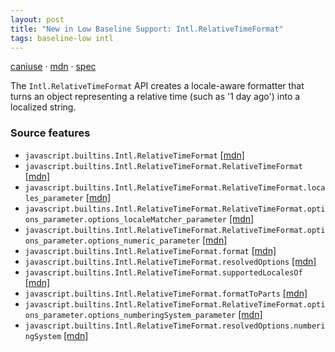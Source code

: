 ```yaml
---
layout: post
title: "New in Low Baseline Support: Intl.RelativeTimeFormat"
tags: baseline-low intl
---
```


[caniuse](https://caniuse.com/?search=intl-relative-time-format) · [mdn](https://developer.mozilla.org/en-US/search?q=Intl.RelativeTimeFormat) · [spec](https://tc39.es/ecma402/#relativetimeformat-objects)

The `Intl.RelativeTimeFormat` API creates a locale-aware formatter that turns an object representing a relative time (such as '1 day ago') into a localized string.

### Source features

- ``javascript.builtins.Intl.RelativeTimeFormat`` [[mdn]](https://developer.mozilla.org/en-US/search?q=javascript.builtins.Intl.RelativeTimeFormat)
- ``javascript.builtins.Intl.RelativeTimeFormat.RelativeTimeFormat`` [[mdn]](https://developer.mozilla.org/en-US/search?q=javascript.builtins.Intl.RelativeTimeFormat.RelativeTimeFormat)
- ``javascript.builtins.Intl.RelativeTimeFormat.RelativeTimeFormat.locales_parameter`` [[mdn]](https://developer.mozilla.org/en-US/search?q=javascript.builtins.Intl.RelativeTimeFormat.RelativeTimeFormat.locales_parameter)
- ``javascript.builtins.Intl.RelativeTimeFormat.RelativeTimeFormat.options_parameter.options_localeMatcher_parameter`` [[mdn]](https://developer.mozilla.org/en-US/search?q=javascript.builtins.Intl.RelativeTimeFormat.RelativeTimeFormat.options_parameter.options_localeMatcher_parameter)
- ``javascript.builtins.Intl.RelativeTimeFormat.RelativeTimeFormat.options_parameter.options_numeric_parameter`` [[mdn]](https://developer.mozilla.org/en-US/search?q=javascript.builtins.Intl.RelativeTimeFormat.RelativeTimeFormat.options_parameter.options_numeric_parameter)
- ``javascript.builtins.Intl.RelativeTimeFormat.format`` [[mdn]](https://developer.mozilla.org/en-US/search?q=javascript.builtins.Intl.RelativeTimeFormat.format)
- ``javascript.builtins.Intl.RelativeTimeFormat.resolvedOptions`` [[mdn]](https://developer.mozilla.org/en-US/search?q=javascript.builtins.Intl.RelativeTimeFormat.resolvedOptions)
- ``javascript.builtins.Intl.RelativeTimeFormat.supportedLocalesOf`` [[mdn]](https://developer.mozilla.org/en-US/search?q=javascript.builtins.Intl.RelativeTimeFormat.supportedLocalesOf)
- ``javascript.builtins.Intl.RelativeTimeFormat.formatToParts`` [[mdn]](https://developer.mozilla.org/en-US/search?q=javascript.builtins.Intl.RelativeTimeFormat.formatToParts)
- ``javascript.builtins.Intl.RelativeTimeFormat.RelativeTimeFormat.options_parameter.options_numberingSystem_parameter`` [[mdn]](https://developer.mozilla.org/en-US/search?q=javascript.builtins.Intl.RelativeTimeFormat.RelativeTimeFormat.options_parameter.options_numberingSystem_parameter)
- ``javascript.builtins.Intl.RelativeTimeFormat.resolvedOptions.numberingSystem`` [[mdn]](https://developer.mozilla.org/en-US/search?q=javascript.builtins.Intl.RelativeTimeFormat.resolvedOptions.numberingSystem)
